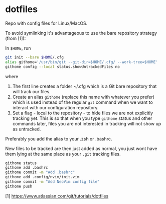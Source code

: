 # dotfiles
Repo with config files for Linux/MacOS.

To avoid symlinking it's advantageous to use the bare repository strategy (from [1]):

In `$HOME`, run
```bash
git init --bare $HOME/.cfg
alias githome='/usr/bin/git --git-dir=$HOME/.cfg/ --work-tree=$HOME'
githome config --local status.showUntrackedFiles no
```
where
1. The first line creates a folder ~/.cfg which is a Git bare repository that will track our files.
2. Create an alias `githome` (replace this name with whatever you prefer) which is used instead of the regular `git` command when we want to interact with our configuration repository.
3. Set a flag - local to the repository - to hide files we are not explicitly tracking yet. This is so that when you type `githome` status and other commands later, files you are not interested in tracking will not show up as untracked.

Preferably you add the alias to your .zsh or .bashrc.

New files to be tracked are then just added as normal, you just wont have them lying at the same place as your `.git` tracking files.

```bash
githome status
githome add .bashrc
githome commit -m "Add .bashrc"
githome add .config/nvim/init.vim
githome commit -m "Add NeoVim config file"
githome push
```

[1] https://www.atlassian.com/git/tutorials/dotfiles
